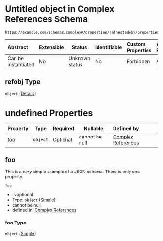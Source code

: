 # Untitled object in Complex References Schema

```txt
https://example.com/schemas/complex#/properties/refnestedobj/properties/refobj
```




| Abstract            | Extensible | Status         | Identifiable | Custom Properties | Additional Properties | Access Restrictions | Defined In                                                                               |
| :------------------ | ---------- | -------------- | ------------ | :---------------- | --------------------- | ------------------- | ---------------------------------------------------------------------------------------- |
| Can be instantiated | No         | Unknown status | No           | Forbidden         | Allowed               | none                | [complex.schema.json\*](../generated-schemas/complex.schema.json "open original schema") |

## refobj Type

`object` ([Details](complex-properties-refnestedobj-properties-refobj.md))

# undefined Properties

| Property    | Type     | Required | Nullable       | Defined by                                                                                                                                                                                       |
| :---------- | -------- | -------- | -------------- | :----------------------------------------------------------------------------------------------------------------------------------------------------------------------------------------------- |
| [foo](#foo) | `object` | Optional | cannot be null | [Complex References](complex-properties-refnestedobj-properties-refobj-properties-simple.md "https&#x3A;//example.com/schemas/simple#/properties/refnestedobj/properties/refobj/properties/foo") |

## foo

This is a _very_ simple example of a JSON schema. There is only one property.


`foo`

-   is optional
-   Type: `object` ([Simple](complex-properties-refnestedobj-properties-refobj-properties-simple.md))
-   cannot be null
-   defined in: [Complex References](complex-properties-refnestedobj-properties-refobj-properties-simple.md "https&#x3A;//example.com/schemas/simple#/properties/refnestedobj/properties/refobj/properties/foo")

### foo Type

`object` ([Simple](complex-properties-refnestedobj-properties-refobj-properties-simple.md))

